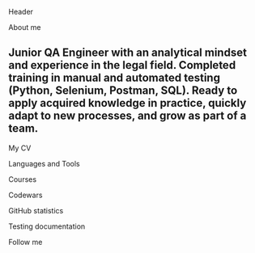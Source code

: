 Header

About me
## Junior QA Engineer with an analytical mindset and experience in the legal field. Completed training in manual and automated testing (Python, Selenium, Postman, SQL). Ready to apply acquired knowledge in practice, quickly adapt to new processes, and grow as part of a team.

My CV

Languages and Tools

Courses

Codewars

GitHub statistics

Testing documentation

Follow me